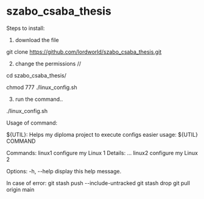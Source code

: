# szabo_csaba_thesis

Steps to install:
1. download the file 

git clone https://github.com/lordworld/szabo_csaba_thesis.git

2. change the permissions //

cd szabo_csaba_thesis/

chmod 777 ./linux_config.sh

3. run the command.. 

./linux_config.sh

Usage of command: 

${UTIL}: Helps my diploma project to execute configs easier
usage: ${UTIL} COMMAND

Commands:
  linux1			configure my Linux 1
					Details: ...
  linux2			configure my Linux 2
 
Options:
  -h, --help        display this help message.

In case of error:
  git stash push --include-untracked
  git stash drop
  git pull origin main
